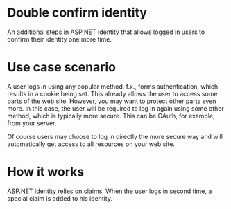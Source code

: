 # Double confirm identity
An additional steps in ASP.NET Identity that allows logged in users to confirm their identity one more time.

# Use case scenario
A user logs in using any popular method, f.x., forms authentication, which results in a cookie being set. This already allows the user to access some parts of the web site. However, you may want to protect other parts even more. In this case, the user will be required to log in again using some other method, which is typically more secure. This can be OAuth, for example, from your server.

Of course users may choose to log in directly the more secure way and will automatically get access to all resources on your web site.

# How it works
ASP.NET Identity relies on claims. When the user logs in second time, a special claim is added to his identity.
